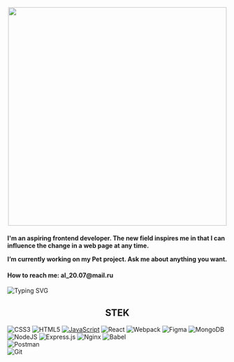 <h2 align="center"><img src="https://github-production-user-asset-6210df.s3.amazonaws.com/121084483/246867271-24c25a82-f1a5-4ee7-a332-f7c2de010f77.png" height="500px"/>
</h2>
<h4>I'm an aspiring frontend developer.
The new field inspires me in that I can influence the change in a web page at any time. 


I’m currently working on my Pet project.
Ask me about anything you want.</h4>
<h4>How to reach me: al_20.07@mail.ru</h4>


 ![Typing SVG](https://readme-typing-svg.herokuapp.com?color=%2336BCF7&lines=My+professional+part)
<h2 align="center">STEK</h2>

![CSS3](https://img.shields.io/badge/css3-%231572B6.svg?style=for-the-badge&logo=css3&logoColor=white) 
![HTML5](https://img.shields.io/badge/html5-%23E34F26.svg?style=for-the-badge&logo=html5&logoColor=white) 
<a href="https://developer.mozilla.org/en-US/docs/Web/JavaScript">![JavaScript](https://img.shields.io/badge/javascript-%23323330.svg?style=for-the-badge&logo=javascript&logoColor=%23F7DF1E)</a>
![React](https://img.shields.io/badge/react-%2320232a.svg?style=for-the-badge&logo=react&logoColor=%2361DAFB) 
![Webpack](https://img.shields.io/badge/webpack-%238DD6F9.svg?style=for-the-badge&logo=webpack&logoColor=black) 
![Figma](https://img.shields.io/badge/figma-%23F24E1E.svg?style=for-the-badge&logo=figma&logoColor=white) 
![MongoDB](https://img.shields.io/badge/MongoDB-%234ea94b.svg?style=for-the-badge&logo=mongodb&logoColor=white) 
![NodeJS](https://img.shields.io/badge/node.js-6DA55F?style=for-the-badge&logo=node.js&logoColor=white) 
![Express.js](https://img.shields.io/badge/express.js-%23404d59.svg?style=for-the-badge&logo=express&logoColor=%2361DAFB) 
![Nginx](https://img.shields.io/badge/nginx-%23009639.svg?style=for-the-badge&logo=nginx&logoColor=white) 
![Babel](https://img.shields.io/badge/Babel-F9DC3e?style=for-the-badge&logo=babel&logoColor=black)	
![Postman](https://img.shields.io/badge/Postman-FF6C37?style=for-the-badge&logo=postman&logoColor=white)	
![Git](https://img.shields.io/badge/git-%23F05033.svg?style=for-the-badge&logo=git&logoColor=white)
